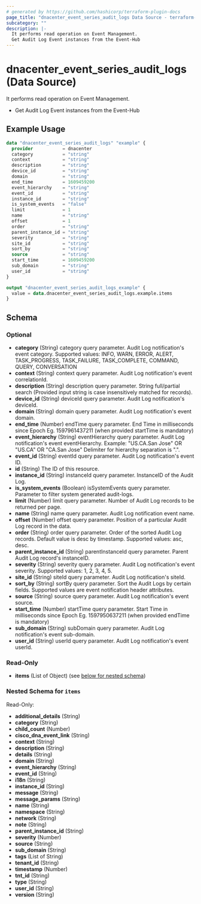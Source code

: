 ```yaml
---
# generated by https://github.com/hashicorp/terraform-plugin-docs
page_title: "dnacenter_event_series_audit_logs Data Source - terraform-provider-dnacenter"
subcategory: ""
description: |-
  It performs read operation on Event Management.
  Get Audit Log Event instances from the Event-Hub
---
```


# dnacenter_event_series_audit_logs (Data Source)

It performs read operation on Event Management.

- Get Audit Log Event instances from the Event-Hub

## Example Usage

```terraform
data "dnacenter_event_series_audit_logs" "example" {
  provider           = dnacenter
  category           = "string"
  context            = "string"
  description        = "string"
  device_id          = "string"
  domain             = "string"
  end_time           = 1609459200
  event_hierarchy    = "string"
  event_id           = "string"
  instance_id        = "string"
  is_system_events   = "false"
  limit              = 1
  name               = "string"
  offset             = 1
  order              = "string"
  parent_instance_id = "string"
  severity           = "string"
  site_id            = "string"
  sort_by            = "string"
  source             = "string"
  start_time         = 1609459200
  sub_domain         = "string"
  user_id            = "string"
}

output "dnacenter_event_series_audit_logs_example" {
  value = data.dnacenter_event_series_audit_logs.example.items
}
```

<!-- schema generated by tfplugindocs -->
## Schema

### Optional

- **category** (String) category query parameter. Audit Log notification's event category. Supported values: INFO, WARN, ERROR, ALERT, TASK_PROGRESS, TASK_FAILURE, TASK_COMPLETE, COMMAND, QUERY, CONVERSATION
- **context** (String) context query parameter. Audit Log notification's event correlationId.
- **description** (String) description query parameter. String full/partial search (Provided input string is case insensitively matched for records).
- **device_id** (String) deviceId query parameter. Audit Log notification's deviceId.
- **domain** (String) domain query parameter. Audit Log notification's event domain.
- **end_time** (Number) endTime query parameter. End Time in milliseconds since Epoch Eg. 1597961437211 (when provided startTime is mandatory)
- **event_hierarchy** (String) eventHierarchy query parameter. Audit Log notification's event eventHierarchy. Example: "US.CA.San Jose" OR "US.CA" OR "CA.San Jose" Delimiter for hierarchy separation is ".".
- **event_id** (String) eventId query parameter. Audit Log notification's event ID.
- **id** (String) The ID of this resource.
- **instance_id** (String) instanceId query parameter. InstanceID of the Audit Log.
- **is_system_events** (Boolean) isSystemEvents query parameter. Parameter to filter system generated audit-logs.
- **limit** (Number) limit query parameter. Number of Audit Log records to be returned per page.
- **name** (String) name query parameter. Audit Log notification event name.
- **offset** (Number) offset query parameter. Position of a particular Audit Log record in the data.
- **order** (String) order query parameter. Order of the sorted Audit Log records. Default value is desc by timestamp. Supported values: asc, desc.
- **parent_instance_id** (String) parentInstanceId query parameter. Parent Audit Log record's instanceID.
- **severity** (String) severity query parameter. Audit Log notification's event severity. Supported values: 1, 2, 3, 4, 5.
- **site_id** (String) siteId query parameter. Audit Log notification's siteId.
- **sort_by** (String) sortBy query parameter. Sort the Audit Logs by certain fields. Supported values are event notification header attributes.
- **source** (String) source query parameter. Audit Log notification's event source.
- **start_time** (Number) startTime query parameter. Start Time in milliseconds since Epoch Eg. 1597950637211 (when provided endTime is mandatory)
- **sub_domain** (String) subDomain query parameter. Audit Log notification's event sub-domain.
- **user_id** (String) userId query parameter. Audit Log notification's event userId.

### Read-Only

- **items** (List of Object) (see [below for nested schema](#nestedatt--items))

<a id="nestedatt--items"></a>
### Nested Schema for `items`

Read-Only:

- **additional_details** (String)
- **category** (String)
- **child_count** (Number)
- **cisco_dna_event_link** (String)
- **context** (String)
- **description** (String)
- **details** (String)
- **domain** (String)
- **event_hierarchy** (String)
- **event_id** (String)
- **i18n** (String)
- **instance_id** (String)
- **message** (String)
- **message_params** (String)
- **name** (String)
- **namespace** (String)
- **network** (String)
- **note** (String)
- **parent_instance_id** (String)
- **severity** (Number)
- **source** (String)
- **sub_domain** (String)
- **tags** (List of String)
- **tenant_id** (String)
- **timestamp** (Number)
- **tnt_id** (String)
- **type** (String)
- **user_id** (String)
- **version** (String)


